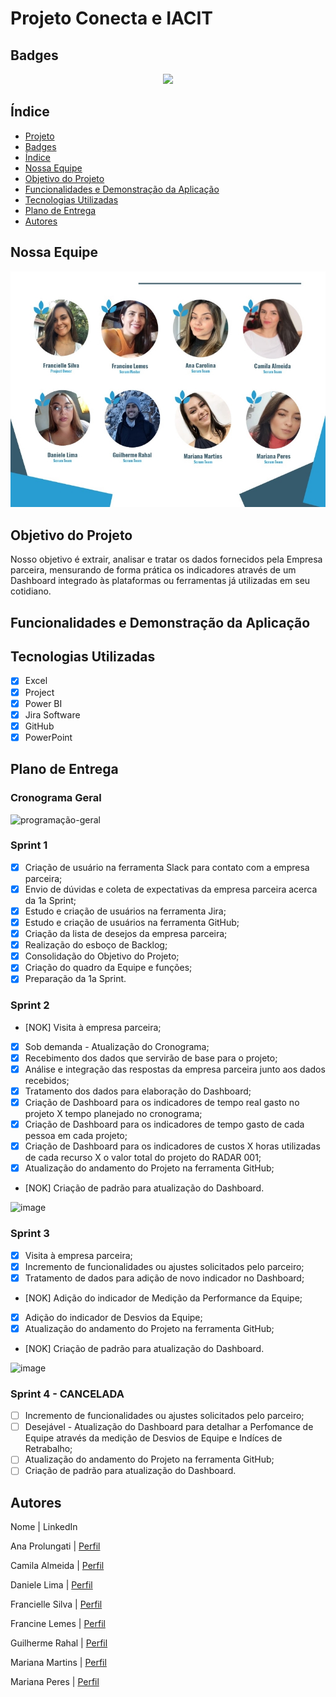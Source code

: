 # Projeto Conecta e IACIT


## Badges
<p align="center">
<img src="http://img.shields.io/static/v1?label=STATUS&message=EM%20DESENVOLVIMENTO&color=GREEN&style=for-the-badge"/>
</p>


## Índice 

* [Projeto](#projeto-conecta-e-iacit)
* [Badges](#badges)
* [Índice](#índice)
* [Nossa Equipe](#nossa-equipe)
* [Objetivo do Projeto](#objetivo-do-projeto)
* [Funcionalidades e Demonstração da Aplicação](#funcionalidades-e-demonstração-da-aplicação)
* [Tecnologias Utilizadas](#tecnologias-utilizadas)
* [Plano de Entrega](#plano-de-entrega)
* [Autores](#autores)

## Nossa Equipe

![Nossa Equipe](https://github.com/francinelemes1504/API-6-Semestre-2023/blob/main/Imagens/Nossa%20Equipe.JPG?raw=true)

## Objetivo do Projeto
  Nosso objetivo é extrair, analisar e tratar os dados fornecidos pela Empresa parceira, mensurando de forma prática os indicadores através de um Dashboard integrado às plataformas ou ferramentas já utilizadas em seu cotidiano.

## Funcionalidades e Demonstração da Aplicação

## Tecnologias Utilizadas

   *  [x] Excel
   *  [x] Project
   *  [x] Power BI
   *  [x] Jira Software
   *  [x] GitHub
   *  [x] PowerPoint

## Plano de Entrega
### Cronograma Geral

![programação-geral](https://github.com/francinelemes1504/API-6-Semestre-2023/blob/main/Imagens/Programa%C3%A7%C3%A3o.gif?raw=true)

### Sprint 1
   *  [x] Criação de usuário na ferramenta Slack para contato com a empresa parceira;
   *  [x] Envio de dúvidas e coleta de expectativas da empresa parceira acerca da 1a Sprint;
   *  [x] Estudo e criação de usuários na ferramenta Jira;
   *  [x] Estudo e criação de usuários na ferramenta GitHub;
   *  [x] Criação da lista de desejos da empresa parceira;
   *  [x] Realização do esboço de Backlog;
   *  [x] Consolidação do Objetivo do Projeto;
   *  [x] Criação do quadro da Equipe e funções;
   *  [x] Preparação da 1a Sprint.
   
### Sprint 2
   *  [NOK] Visita à empresa parceira;
   *  [x] Sob demanda - Atualização do Cronograma;
   *  [x] Recebimento dos dados que servirão de base para o projeto;
   *  [x] Análise e integração das respostas da empresa parceira junto aos dados recebidos;
   *  [x] Tratamento dos dados para elaboração do Dashboard;
   *  [x] Criação de Dashboard para os indicadores de tempo real gasto no projeto X tempo planejado no cronograma;
   *  [x] Criação de Dashboard para os indicadores de tempo gasto de cada pessoa em cada projeto;
   *  [x] Criação de Dashboard para os indicadores de custos X horas utilizadas de cada recurso X o valor total do projeto do RADAR 001;
   *  [x] Atualização do andamento do Projeto na ferramenta GitHub;
   *  [NOK] Criação de padrão para atualização do Dashboard.
   
   ![image](https://user-images.githubusercontent.com/129343466/236077086-2f8ef6ac-4b47-4216-8b2b-aded1364791c.png)
   
### Sprint 3
   *  [x] Visita à empresa parceira;
   *  [x] Incremento de funcionalidades ou ajustes solicitados pelo parceiro;
   *  [x] Tratamento de dados para adição de novo indicador no Dashboard;
   *  [NOK] Adição do indicador de Medição da Performance da Equipe;
   *  [x] Adição do indicador de Desvios da Equipe;
   *  [x] Atualização do andamento do Projeto na ferramenta GitHub;
   *  [NOK] Criação de padrão para atualização do Dashboard.

 ![image](https://github.com/francinelemes1504/API-6-Semestre-2023/assets/129343466/8d05864b-7b72-4841-a2c4-0557a9911ad7)
   
### Sprint 4 - CANCELADA
   *  [ ] Incremento de funcionalidades ou ajustes solicitados pelo parceiro;
   *  [ ] Desejável - Atualização do Dashboard para detalhar a Perfomance de Equipe através da medição de Desvios de Equipe e Indíces de Retrabalho;
   *  [ ] Atualização do andamento do Projeto na ferramenta GitHub;
   *  [ ] Criação de padrão para atualização do Dashboard.

## Autores

Nome 			       | LinkedIn 

Ana Prolungati 	 | [Perfil](https://www.linkedin.com/in/ana-carolina-prolungati-greg%C3%B3rio-7566a7153/)
  
Camila Almeida	 | [Perfil](https://www.linkedin.com/in/camila-monteiro-17800a118)
  
Daniele Lima   	 | [Perfil](https://www.linkedin.com/in/daniele-lima-39a92834)
  
Francielle Silva | [Perfil](https://www.linkedin.com/in/sffran/)
  
Francine Lemes	 | [Perfil](https://www.linkedin.com/in/francinelemes)
  
Guilherme Rahal  | [Perfil](https://www.linkedin.com/in/guilherme-rahal-32996a236)
  
Mariana Martins	 | [Perfil](https://www.linkedin.com/in/mariana-martins-417782178/)
  
Mariana Peres 	 | [Perfil](https://www.linkedin.com/in/marianaperescosta)
